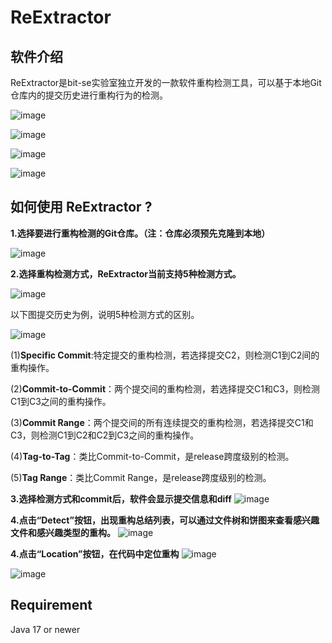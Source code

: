 # ReExtractor
## 软件介绍
ReExtractor是bit-se实验室独立开发的一款软件重构检测工具，可以基于本地Git仓库内的提交历史进行重构行为的检测。

![image](https://github.com/user-attachments/assets/f00f0011-b4b9-4611-96ff-d9ffc0036f74)

![image](https://github.com/user-attachments/assets/382ea044-a36b-4601-9ce3-9129d3297dba)

![image](https://github.com/user-attachments/assets/4e6ae4c3-6a0b-4b80-8dad-c431bf1d3de6)

![image](https://github.com/user-attachments/assets/2b37b5e2-4a84-4ccf-815d-971dc74c037d)


## 如何使用 ReExtractor ?
**1.选择要进行重构检测的Git仓库。（注：仓库必须预先克隆到本地）**

![image](https://github.com/user-attachments/assets/95936fa6-5b04-4b83-bfe0-7d84ab084375)


**2.选择重构检测方式，ReExtractor当前支持5种检测方式。**

![image](https://github.com/user-attachments/assets/e56bfa9a-48ef-4dbe-91db-e6bff95efd7f)


以下图提交历史为例，说明5种检测方式的区别。

![image](https://github.com/user-attachments/assets/c39066c9-e1f1-46f2-a0d7-0276b12843af)

(1)**Specific Commit**:特定提交的重构检测，若选择提交C2，则检测C1到C2间的重构操作。

(2)**Commit-to-Commit**：两个提交间的重构检测，若选择提交C1和C3，则检测C1到C3之间的重构操作。

(3)**Commit Range**：两个提交间的所有连续提交的重构检测，若选择提交C1和C3，则检测C1到C2和C2到C3之间的重构操作。

(4)**Tag-to-Tag**：类比Commit-to-Commit，是release跨度级别的检测。

(5)**Tag Range**：类比Commit Range，是release跨度级别的检测。


**3.选择检测方式和commit后，软件会显示提交信息和diff**
![image](https://github.com/user-attachments/assets/76c98fcb-859b-4875-b5f5-d6c1e78cc1bf)

**4.点击“Detect”按钮，出现重构总结列表，可以通过文件树和饼图来查看感兴趣文件和感兴趣类型的重构。**
![image](https://github.com/user-attachments/assets/9e986c92-4ef5-4da6-9756-f2487d64c928)

**4.点击“Location”按钮，在代码中定位重构**
![image](https://github.com/user-attachments/assets/4f176f69-c08e-40a6-bb18-38e3f3775e67)

![image](https://github.com/user-attachments/assets/eebe5308-396a-4165-9d72-ec497721cd29)

## Requirement
Java 17 or newer
